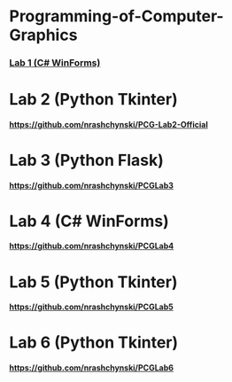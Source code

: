 # Programming-of-Computer-Graphics

### [Lab 1 (C# WinForms)](https://github.com/nrashchynski/PCG-Lab-1-Official)
# Lab 2 (Python Tkinter)
#### https://github.com/nrashchynski/PCG-Lab2-Official
# Lab 3 (Python Flask)
#### https://github.com/nrashchynski/PCGLab3
# Lab 4 (C# WinForms)
#### https://github.com/nrashchynski/PCGLab4
# Lab 5 (Python Tkinter)
#### https://github.com/nrashchynski/PCGLab5
# Lab 6 (Python Tkinter)
#### https://github.com/nrashchynski/PCGLab6
